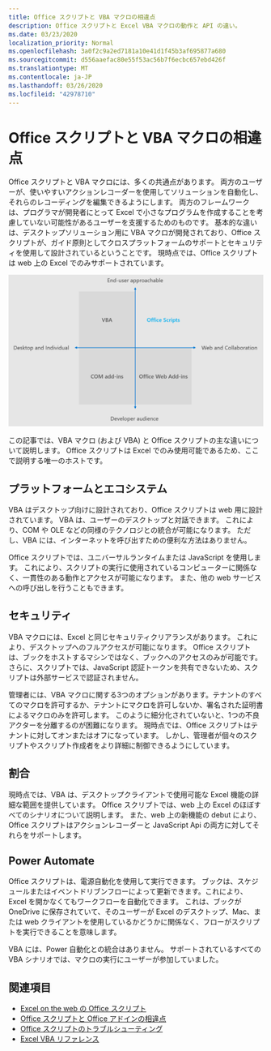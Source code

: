 ```yaml
---
title: Office スクリプトと VBA マクロの相違点
description: Office スクリプトと Excel VBA マクロの動作と API の違い。
ms.date: 03/23/2020
localization_priority: Normal
ms.openlocfilehash: 3a0f2c9a2ed7181a10e41d1f45b3af695877a680
ms.sourcegitcommit: d556aaefac80e55f53ac56b7f6ecbc657ebd426f
ms.translationtype: MT
ms.contentlocale: ja-JP
ms.lasthandoff: 03/26/2020
ms.locfileid: "42978710"
---
```

# <a name="differences-between-office-scripts-and-vba-macros"></a>Office スクリプトと VBA マクロの相違点

Office スクリプトと VBA マクロには、多くの共通点があります。 両方のユーザーが、使いやすいアクションレコーダーを使用してソリューションを自動化し、それらのレコーディングを編集できるようにします。 両方のフレームワークは、プログラマが開発者にとって Excel で小さなプログラムを作成することを考慮していない可能性があるユーザーを支援するためのものです。
基本的な違いは、デスクトップソリューション用に VBA マクロが開発されており、Office スクリプトが、ガイド原則としてクロスプラットフォームのサポートとセキュリティを使用して設計されているということです。 現時点では、Office スクリプトは web 上の Excel でのみサポートされています。

![さまざまな Office 機能拡張ソリューションに対するフォーカスの領域を示す4つの領域の図。 Office スクリプトと VBA マクロはどちらも、エンドユーザーがソリューションを作成できるように設計されていますが、Office スクリプトは web およびコラボレーション用に構築されています (ただし、VBA はデスクトップ用)。)](../images/office-programmability-diagram.png)

この記事では、VBA マクロ (および VBA) と Office スクリプトの主な違いについて説明します。 Office スクリプトは Excel でのみ使用可能であるため、ここで説明する唯一のホストです。

## <a name="platform-and-ecosystem"></a>プラットフォームとエコシステム

VBA はデスクトップ向けに設計されており、Office スクリプトは web 用に設計されています。 VBA は、ユーザーのデスクトップと対話できます。 これにより、COM や OLE などの同様のテクノロジとの統合が可能になります。 ただし、VBA には、インターネットを呼び出すための便利な方法はありません。

Office スクリプトでは、ユニバーサルランタイムまたは JavaScript を使用します。 これにより、スクリプトの実行に使用されているコンピューターに関係なく、一貫性のある動作とアクセスが可能になります。 また、他の web サービスへの呼び出しを行うこともできます。

## <a name="security"></a>セキュリティ

VBA マクロには、Excel と同じセキュリティクリアランスがあります。 これにより、デスクトップへのフルアクセスが可能になります。 Office スクリプトは、ブックをホストするマシンではなく、ブックへのアクセスのみが可能です。 さらに、スクリプトでは、JavaScript 認証トークンを共有できないため、スクリプトは外部サービスで認証されません。

管理者には、VBA マクロに関する3つのオプションがあります。テナントのすべてのマクロを許可するか、テナントにマクロを許可しないか、署名された証明書によるマクロのみを許可します。 このように細分化されていないと、1つの不良アクターを分離するのが困難になります。 現時点では、Office スクリプトはテナントに対してオンまたはオフになっています。 しかし、管理者が個々のスクリプトやスクリプト作成者をより詳細に制御できるようにしています。

## <a name="coverage"></a>割合

現時点では、VBA は、デスクトップクライアントで使用可能な Excel 機能の詳細な範囲を提供しています。 Office スクリプトでは、web 上の Excel のほぼすべてのシナリオについて説明します。 また、web 上の新機能の debut により、Office スクリプトはアクションレコーダーと JavaScript Api の両方に対してそれらをサポートします。

## <a name="power-automate"></a>Power Automate

Office スクリプトは、電源自動化を使用して実行できます。 ブックは、スケジュールまたはイベントドリブンフローによって更新できます。これにより、Excel を開かなくてもワークフローを自動化できます。 これは、ブックが OneDrive に保存されていて、そのユーザーが Excel のデスクトップ、Mac、または web クライアントを使用しているかどうかに関係なく、フローがスクリプトを実行できることを意味します。

VBA には、Power 自動化との統合はありません。 サポートされているすべての VBA シナリオでは、マクロの実行にユーザーが参加していました。

## <a name="see-also"></a>関連項目

- [Excel on the web の Office スクリプト](../overview/excel.md)
- [Office スクリプトと Office アドインの相違点](add-ins-differences.md)
- [Office スクリプトのトラブルシューティング](../testing/troubleshooting.md)
- [Excel VBA リファレンス](/office/vba/api/overview/excel)
